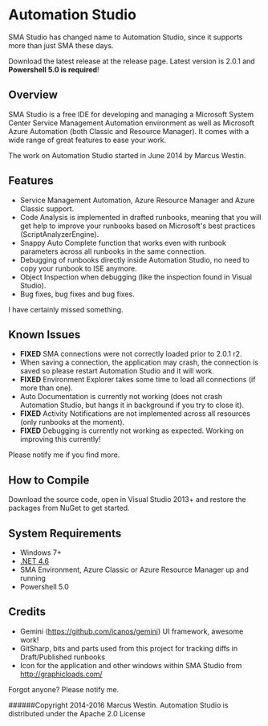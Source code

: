 # Automation Studio
SMA Studio has changed name to Automation Studio, since it supports more than just SMA these days.

Download the latest release at the release page. Latest version is 2.0.1 and **Powershell 5.0 is required**!

## Overview
SMA Studio is a free IDE for developing and managing a Microsoft System Center Service Management Automation environment as well as Microsoft Azure Automation (both Classic and Resource Manager). It comes with a wide range of great features to ease your work.

The work on Automation Studio started in June 2014 by Marcus Westin.

## Features
 - Service Management Automation, Azure Resource Manager and Azure Classic support.
 - Code Analysis is implemented in drafted runbooks, meaning that you will get help to improve your runbooks based on Microsoft's best practices (ScriptAnalyzerEngine).
 - Snappy Auto Complete function that works even with runbook parameters across all runbooks in the same connection.
 - Debugging of runbooks directly inside Automation Studio, no need to copy your runbook to ISE anymore.
 - Object Inspection when debugging (like the inspection found in Visual Studio).
 - Bug fixes, bug fixes and bug fixes.

I have certainly missed something.

## Known Issues
 - **FIXED** SMA connections were not correctly loaded prior to 2.0.1 r2.
 - When saving a connection, the application may crash, the connection is saved so please restart Automation Studio and it will work.
 - **FIXED** Environment Explorer takes some time to load all connections (if more than one).
 - Auto Documentation is currently not working (does not crash Automation Studio, but hangs it in background if you try to close it).
 - **FIXED** Activity Notifications are not implemented across all resources (only runbooks at the moment).
 - **FIXED** Debugging is currently not working as expected. Working on improving this currently!

Please notify me if you find more.

## How to Compile
Download the source code, open in Visual Studio 2013+ and restore the packages from NuGet to get started.
 
## System Requirements

 - Windows 7+
 - [.NET 4.6](http://www.microsoft.com/en-au/download/details.aspx?id=30653)
 - SMA Environment, Azure Classic or Azure Resource Manager up and running
 - Powershell 5.0
 
## Credits
 - Gemini (https://github.com/icanos/gemini) UI framework, awesome work!
 - GitSharp, bits and parts used from this project for tracking diffs in Draft/Published runbooks
 - Icon for the application and other windows within SMA Studio from http://graphicloads.com/
 
Forgot anyone? Please notify me.

######Copyright 2014-2016 Marcus Westin. Automation Studio is distributed under the Apache 2.0 License
